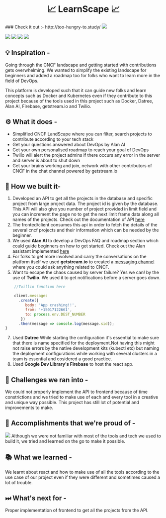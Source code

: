 <h1 align="center"> 📈 LearnScape 📈 </h1>
### Check it out :- http://too-hungry-to.study/

<img src="https://raw.githubusercontent.com/starlightknown/LearnScape/main/learnscape.gif?token=ARZODXPL47CVB33WWK76F6LBXXH32">

<a href="https://github.com/starlightknown/LearnScape"><img src="https://badges.frapsoft.com/os/v1/open-source.svg?v=103"></a>
<a href="https://github.com/starlightknown/LearnScape"><img src="https://img.shields.io/badge/Built%20by-developers%20%3C%2F%3E-0059b3"></a>
<a href="https://github.com/starlightknown/LearnScape"><img src="https://img.shields.io/static/v1.svg?label=Contributions&message=Welcome&color=yellow"></a>
<a href="https://github.com/starlightknown/"><img src="https://img.shields.io/badge/Maintained%3F-yes-brightgreen.svg?v=103"></a>

## 💡 Inspiration -
Going through the CNCF landscape and getting started with contributions gets overwhelming. We wanted to simplify the existing landscape for beginners and added a roadmap too for folks who want to learn more in the field of DevOps. 

This platform is developed such that it can guide new folks and learn concepts such as Docker and Kubernetes even if they contribute to this project because of the tools used in this project such as Docker, Datree, Alan AI, Firebase, getstream.io and Twilio. 

## ⚙ What it does -
- Simplified CNCF LandScape where you can filter, search projects to contribute according to your tech stack
- Get your questions answered about DevOps by Alan AI
- Get your own personalised roadmap to reach your goal of DevOps
- Twilio will alert the project admins if there occurs any error in the server and server is about to shut down
- Get your brains working and join, network with other contributors of CNCF in the chat channel powered by getstream.io

## 🔧 How we built it-
1. Developed an API to get all the projects in the database and specific project from large project data. The project id is given by the database. This API will also give you number of project provided in limit field and you can increment the page no to get the next limit frame data along all names of the projects. Check out the documentation of API [here](https://github.com/starlightknown/LearnScape/tree/main/api)
2. The fronted/client consumes this api in order to fetch the details of the several cncf projects and their information which can be needed by the beginner.
3. We used **Alan AI** to develop a DevOps FAQ and roadmap section which could guide beginners on how to get started. Check out the Alan assistant implemented [here](https://github.com/starlightknown/LearnScape/tree/main/client/public/roadmap)
4. For folks to get more involved and carry the conversations on the platform itself we used **getstream.io** to created a [messaging channel](https://github.com/starlightknown/LearnScape/tree/main/client/public/stream-cncfchat) where you could ask anything related to CNCF. 
5. Want to escape the chaos caused by server failure? Yes we can! by the use of **Twilio**. We used it to get notifications before a server goes down.
```js function serverDownAlerts() {
	//Twillio function here

    client.messages
      .create({
         body: 'App crashing!!',
         from: '+15017122661',
         to: process.env.DEST_NUMBER
       })
      .then(message => console.log(message.sid));
}
```
7. Used **Datree** While starting the configuration it's essential to make sure that there is name specified for the deployment.Not having this might not raise errors by the native development kits (kubectl etc) but naming the deployment configurations while working with several clusters in a team is essential and cosidered a good practice.
8. Used **Google Dev Library's Firebase** to host the react app. 

## 💪 Challenges we ran into -
We could not properly implement the API to frontend because of time constrictions and we tried to make use of each and every tool in a creative and unique way possible. This project has still lot of potential and improvements to make. 

## 📌 Accomplishments that we're proud of -
<img src="/screenshots/cli.png?raw=true">
Although we were not familiar with most of the tools and tech we used to build it, we tried and learned on the go to make it possible.

## 📚 What we learned -
We learnt about react and how to make use of all the tools according to the use case of our project even if they were different and sometimes caused a lot of trouble.

## ⏭ What's next for -
Proper implementation of frontend to get all the projects from the API. 

